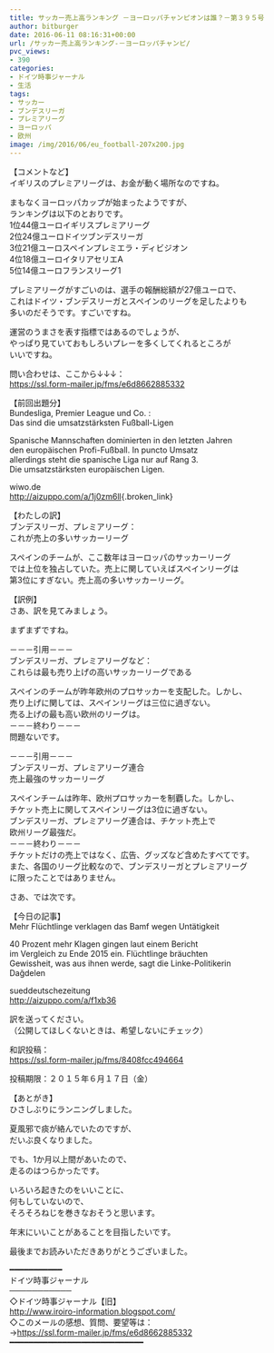 ```yaml
---
title: サッカー売上高ランキング －ヨーロッパチャンピオンは誰？－第３９５号
author: bitburger
date: 2016-06-11 08:16:31+00:00
url: /サッカー売上高ランキング-－ヨーロッパチャンピ/
pvc_views:
- 390
categories:
- ドイツ時事ジャーナル
- 生活
tags:
- サッカー
- ブンデスリーガ
- プレミアリーグ
- ヨーロッパ
- 欧州
image: /img/2016/06/eu_football-207x200.jpg
---
```

【コメントなど】  
イギリスのプレミアリーグは、お金が動く場所なのですね。  
  
まもなくヨーロッパカップが始まったようですが、  
ランキングは以下のとおりです。  
1位44億ユーロイギリスプレミアリーグ  
2位24億ユーロドイツブンデスリーガ  
3位21億ユーロスペインプレミエラ・ディビジオン  
4位18億ユーロイタリアセリエA  
5位14億ユーロフランスリーグ1  
  
プレミアリーグがすごいのは、選手の報酬総額が27億ユーロで、  
これはドイツ・ブンデスリーガとスペインのリーグを足したよりも  
多いのだそうです。すごいですね。  
  
運営のうまさを表す指標ではあるのでしょうが、  
やっぱり見ていておもしろいプレーを多くしてくれるところが  
いいですね。  
  
  
問い合わせは、ここから↓↓↓：  
<https://ssl.form-mailer.jp/fms/e6d8662885332>  
  
  
【前回出題分】  
Bundesliga, Premier League und Co. :  
Das sind die umsatzstärksten Fußball-Ligen  
  
Spanische Mannschaften dominierten in den letzten Jahren  
den europäischen Profi-Fußball. In puncto Umsatz  
allerdings steht die spanische Liga nur auf Rang 3.  
Die umsatzstärksten europäischen Ligen.  
  
wiwo.de  
<http://aizuppo.com/a/1j0zm6ll>{.broken_link}  
  
  
【わたしの訳】  
ブンデスリーガ、プレミアリーグ：  
これが売上の多いサッカーリーグ  
  
スペインのチームが、ここ数年はヨーロッパのサッカーリーグ  
では上位を独占していた。売上に関していえばスペインリーグは  
第3位にすぎない。売上高の多いサッカーリーグ。  
  
  
【訳例】  
さあ、訳を見てみましょう。  
  
まずまずですね。  
  
－－－引用－－－  
ブンデスリーガ、プレミアリーグなど：  
これらは最も売り上げの高いサッカーリーグである  
  
スペインのチームが昨年欧州のプロサッカーを支配した。しかし、  
売り上げに関しては、スペインリーグは三位に過ぎない。  
売る上げの最も高い欧州のリーグは。  
－－－終わり－－－  
問題ないです。  
  
  
－－－引用－－－  
ブンデスリーガ、プレミアリーグ連合  
売上最強のサッカーリーグ  
  
スペインチームは昨年、欧州プロサッカーを制覇した。しかし、  
チケット売上に関してスペインリーグは3位に過ぎない。  
ブンデスリーガ、プレミアリーグ連合は、チケット売上で  
欧州リーグ最強だ。  
－－－終わり－－－  
チケットだけの売上ではなく、広告、グッズなど含めたすべてです。  
また、各国のリーグ比較なので、ブンデスリーガとプレミアリーグ  
に限ったことではありません。  
  
  
さあ、では次です。  
  
【今日の記事】  
Mehr Flüchtlinge verklagen das Bamf wegen Untätigkeit  
  
40 Prozent mehr Klagen gingen laut einem Bericht  
im Vergleich zu Ende 2015 ein. Flüchtlinge bräuchten  
Gewissheit, was aus ihnen werde, sagt die Linke-Politikerin  
Dağdelen  
  
sueddeutschezeitung  
<http://aizuppo.com/a/f1xb36>  
  
  
訳を送ってください。  
（公開してほしくないときは、希望しないにチェック）  
  
和訳投稿：  
 <https://ssl.form-mailer.jp/fms/8408fcc494664>  
  
投稿期限：２０１５年６月１７日（金）  
  
【あとがき】  
ひさしぶりにランニングしました。  
  
夏風邪で痰が絡んでいたのですが、  
だいぶ良くなりました。  
  
でも、1か月以上間があいたので、  
走るのはつらかったです。  
  
いろいろ起きたのをいいことに、  
何もしていないので、  
そろそろねじを巻きなおそうと思います。  
  
年末にいいことがあることを目指したいです。  
  
  
最後までお読みいただきありがとうございました。  
  
  
━━━━━━━━━━━  
ドイツ時事ジャーナル  
───────────  
◇ドイツ時事ジャーナル【旧】  
<http://www.iroiro-information.blogspot.com/>  
◇このメールの感想、質問、要望等は：  
-><https://ssl.form-mailer.jp/fms/e6d8662885332>  
━━━━━━━━━━━━━━━━━━━━━━━━━━━━